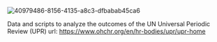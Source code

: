 ![40979486-8156-4135-a8c3-dfbabab45ca6](https://github.com/shivashah1/UPR-Analysis/assets/35211454/7938faba-41c5-4c88-809a-c61f060b4128)

Data and scripts to analyze the outcomes of the UN Universal Periodic Review (UPR) 
url: https://www.ohchr.org/en/hr-bodies/upr/upr-home





